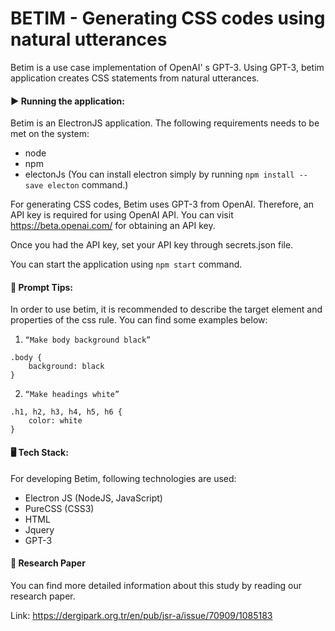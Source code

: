# BETIM - Generating CSS codes using natural utterances
Betim is a use case implementation of OpenAI' s GPT-3. Using GPT-3, betim application creates CSS statements from natural utterances.

#### ▶️ Running the application:
Betim is an ElectronJS application. The following requirements needs to be met on the system:
 * node
 * npm
 * electonJs (You can install electron simply by running `npm install --save electon` command.)

For generating CSS codes, Betim uses GPT-3 from OpenAI.
Therefore, an API key is required for using OpenAI API. 
You can visit https://beta.openai.com/ for obtaining an API key.

Once you had the API key, set your API key through secrets.json file.

You can start the application using `npm start` command.

#### 💬 Prompt Tips:

In order to use betim, it is recommended to describe the target element and properties of the css rule. You can find some examples below:

1. `“Make body background black”`
```
.body {
    background: black
}
```

2. `“Make headings white”`
```
.h1, h2, h3, h4, h5, h6 {
    color: white
}
```

#### 🖥 Tech Stack:

For developing Betim, following technologies are used:
* Electron JS (NodeJS, JavaScript)
* PureCSS (CSS3)
* HTML
* Jquery
* GPT-3

#### 📜 Research Paper

You can find more detailed information about this study by reading our research paper.

Link: https://dergipark.org.tr/en/pub/jsr-a/issue/70909/1085183
